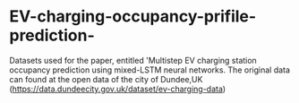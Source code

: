 # EV-charging-occupancy-prifile-prediction-
Datasets used for the paper, entitled 'Multistep EV charging station occupancy prediction using mixed-LSTM neural networks.
The original data can found at the open data of the city of Dundee,UK (https://data.dundeecity.gov.uk/dataset/ev-charging-data) 
